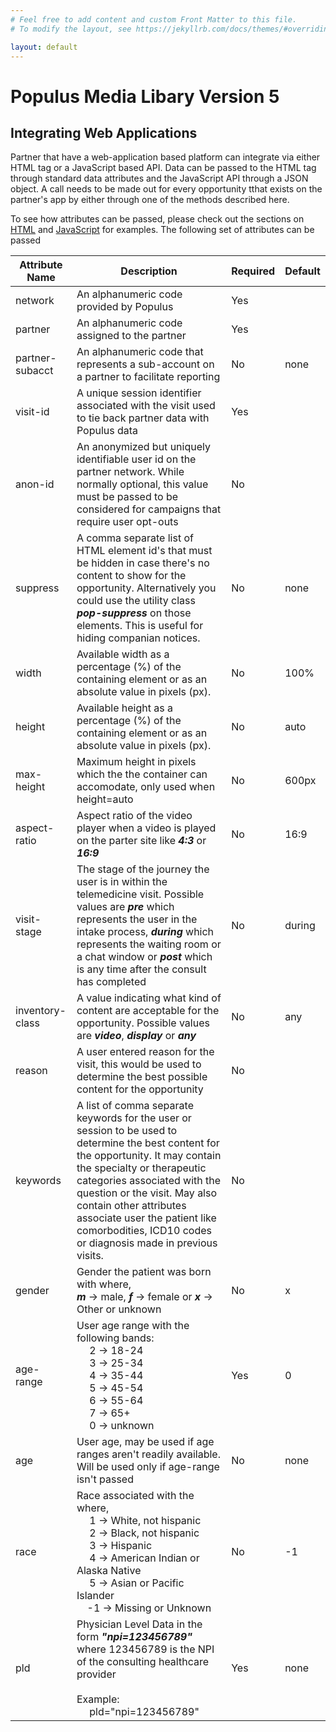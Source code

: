 ```yaml
---
# Feel free to add content and custom Front Matter to this file.
# To modify the layout, see https://jekyllrb.com/docs/themes/#overriding-theme-defaults

layout: default
---
```


# Populus Media Libary Version 5

## Integrating Web Applications

Partner that have a web-application based platform can integrate via either HTML tag or a JavaScript based API. Data can be passed to the HTML tag through standard data attributes and the JavaScript API through a JSON object.  A call needs to be made out for every opportunity tthat exists on the partner's app by either through one of the methods described here.  

To see how attributes can be passed, please check out the sections on [HTML](html) and [JavaScript](javascript) for examples.  The following set of attributes can be passed 

| Attribute Name | Description | Required | Default |
| ----- | -------- |----- | ----- |
| network | An alphanumeric code provided by Populus | Yes | |
| partner | An alphanumeric code assigned to the partner | Yes | |
| partner-subacct | An alphanumeric code that represents a sub-account on a partner to facilitate reporting | No | none |
| visit-id | A unique session identifier associated with the visit used to tie back partner data with Populus data | Yes | |
| anon-id | An anonymized but uniquely identifiable user id on the partner network. While normally optional, this value must be passed to be considered for campaigns that require user opt-outs | No 
| suppress | A comma separate list of HTML element id's that must be hidden in case there's no content to show for the opportunity.  Alternatively you could use the utility class ***pop-suppress*** on those elements.  This is useful for hiding companian notices. | No | none |
| width | Available width as a percentage (%) of the containing element or as an absolute value in pixels (px). | No | 100% |
| height | Available height as a percentage (%) of the containing element or as an absolute value in pixels (px). | No | auto |
| max-height | Maximum height in pixels which the the container can accomodate, only used when height=auto | No | 600px |
| aspect-ratio | Aspect ratio of the video player when a video is played on the parter site like ***4:3*** or ***16:9*** | No | 16:9 | 
| visit-stage | The stage of the journey the user is in within the telemedicine visit. Possible values are ***pre*** which represents the user in the intake process, ***during*** which represents the waiting room or a chat window or ***post***  which is any time after the consult has completed | No | during
| inventory-class | A value indicating what kind of content are acceptable for the opportunity. Possible values are ***video***, ***display*** or ***any*** | No | any
| reason | A user entered reason for the visit, this would be used to determine the best possible content for the opportunity | No | | 
| keywords | A list of comma separate keywords for the user or session to be used to determine the best content for the opportunity. It may contain the specialty or therapeutic categories associated with the question or the visit.   May also contain other attributes associate user the patient like comorbodities, ICD10 codes or diagnosis made in previous visits. | No | |
| gender | Gender the patient was born with where,<br/> ***m*** &rarr; male, ***f*** &rarr; female or ***x*** &rarr; Other or unknown | No | x |
| age-range | User age range with the following bands:<br/>&emsp; 2 &rarr; 18-24<br/>&emsp; 3 &rarr; 25-34<br/>&emsp; 4 &rarr; 35-44<br/>&emsp; 5 &rarr; 45-54<br/>&emsp; 6 &rarr; 55-64 <br/>&emsp; 7 &rarr; 65+<br/>&emsp; 0 &rarr; unknown| Yes | 0 | 
| age | User age, may be used if age ranges aren't readily available.  Will be used only if age-range isn't passed| No | none |
| race | Race associated with the where, <br/>&emsp; 1 &rarr; White, not hispanic<br/>&emsp; 2 &rarr; Black, not hispanic<br/>&emsp; 3 &rarr; Hispanic<br/>&emsp; 4 &rarr; American Indian or Alaska Native<br/>&emsp; 5 &rarr; Asian or Pacific Islander<br/>&nbsp;&ensp; -1 &rarr; Missing or Unknown | No | -1 |
| pld | Physician Level Data in the form ***"npi=123456789"*** where 123456789 is the NPI of the consulting healthcare provider  <br/><br/>Example: <br/>&emsp; pld="npi=123456789" | Yes | none |

